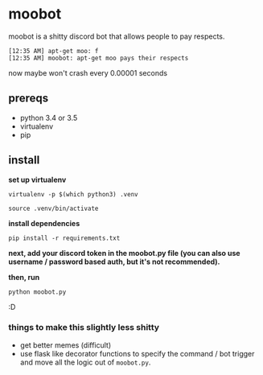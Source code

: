 # moobot

moobot is a shitty discord bot that allows people to pay respects.

```
[12:35 AM] apt-get moo: f
[12:35 AM] moobot: apt-get moo pays their respects
```

now maybe won't crash every 0.00001 seconds

## prereqs

* python 3.4 or 3.5
* virtualenv
* pip

## install

**set up virtualenv**

`virtualenv -p $(which python3) .venv`

`source .venv/bin/activate`

**install dependencies**

`pip install -r requirements.txt`

**next, add your discord token in the moobot.py file (you can also use username / password based auth, but it's not recommended).**

**then, run**

`python moobot.py`

:D

### things to make this slightly less shitty

* get better memes (difficult)
* use flask like decorator functions to specify the command / bot trigger and move all the logic out of `moobot.py`.
